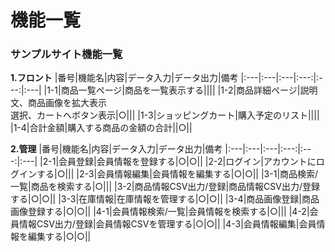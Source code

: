 # 機能一覧
### サンプルサイト機能一覧
**1.フロント**
|番号|機能名|内容|データ入力|データ出力|備考
|:---|:---|:---|:---:|:---:|:---|
|1-1|商品一覧ページ|商品を一覧表示する||||
|1-2|商品詳細ページ|説明文、商品画像を拡大表示<br>選択、カートへボタン表示|○|||
|1-3|ショッピングカート|購入予定のリスト||||
|1-4|合計金額|購入する商品の金額の合計||○||

**2.管理**
|番号|機能名|内容|データ入力|データ出力|備考
|:---|:---|:---|:---:|:---:|:---|
|2-1|会員登録|会員情報を登録する|○|○||
|2-2|ログイン|アカウントにログインする|○|||
|2-3|会員情報編集|会員情報を編集する|○|○||
|3-1|商品検索/一覧|商品を検索する|○|||
|3-2|商品情報CSV出力/登録|商品情報CSV出力/登録する|○|○||
|3-3|在庫情報|在庫情報を管理する|○|○||
|3-4|商品画像登録|商品画像登録する|○|○||
|4-1|会員情報検索/一覧|会員情報を検索する|○|||
|4-2|会員情報CSV出力/登録|会員情報CSVを管理する|○|○||
|4-3|会員情報編集|会員情報を編集する|○|○||
